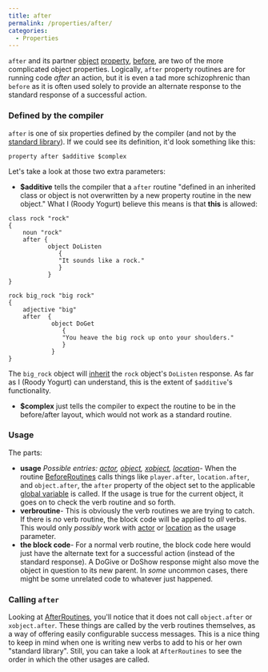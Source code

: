 ```yaml
---
title: after
permalink: /properties/after/
categories: 
  - Properties
---
```


`after` and its partner [object](object)
[property](property), [before](before), are two of
the more complicated object properties. Logically, `after` property
routines are for running code *after* an action, but it is even a tad
more schizophrenic than `before` as it is often used solely to provide
an alternate response to the standard response of a successful action.



### Defined by the compiler

`after` is one of six properties defined by the compiler (and not by the
[standard library](standard_Library)). If we could see its
definition, it'd look something like this:

    property after $additive $complex

Let's take a look at those two extra parameters:

-   **$additive** tells the compiler that a `after` routine "defined in
    an inherited class or object is not overwritten by a new property
    routine in the new object." What I (Roody Yogurt) believe this means
    is that **this** is allowed:

<!-- -->

    class rock "rock"
    {
        noun "rock"
        after {
               object DoListen
                  {
                  "It sounds like a rock."
                  }
               }
    }

    rock big_rock "big rock"
    {
        adjective "big"
        after  {
                object DoGet
                   {
                   "You heave the big rock up onto your shoulders."
                   }
                }
    }

The `big_rock` object will [inherit](inherit) the `rock`
object's `DoListen` response. As far as I (Roody Yogurt) can understand,
this is the extent of `$additive`'s functionality.

-   **$complex** just tells the compiler to expect the routine to be in
    the before/after layout, which would not work as a standard routine.

</ul>

### Usage

The parts:

-   **usage** *Possible entries: [actor](actor),
    [object](object), [xobject](xobject),
    [location](location)*- When the routine
    [BeforeRoutines](BeforeRoutines) calls things like
    `player.after`, `location.after`, and `object.after`, the `after`
    property of the object set to the applicable [global
    variable](globals) is called. If the usage is true for
    the current object, it goes on to check the verb routine and so
    forth.
-   **verbroutine**- This is obviously the verb routines we are trying
    to catch. If there is *no* verb routine, the block code will be
    applied to *all* verbs. This would only *possibly* work with
    [actor](actor) or [location](location) as the
    usage parameter.
-   **the block code**- For a normal verb routine, the block code here
    would just have the alternate text for a successful action (instead
    of the standard response). A DoGive or DoShow response might also
    move the object in question to its new parent. In *some* uncommon
    cases, there might be some unrelated code to whatever just happened.

### Calling `after`

Looking at [AfterRoutines](AfterRoutines), you'll notice that
it does not call `object.after` or `xobject.after`. These things are
called by the verb routines themselves, as a way of offering easily
configurable success messages. This is a nice thing to keep in mind when
one is writing new verbs to add to his or her own "standard library".
Still, you can take a look at `AfterRoutines` to see the order in which
the other usages are called.
